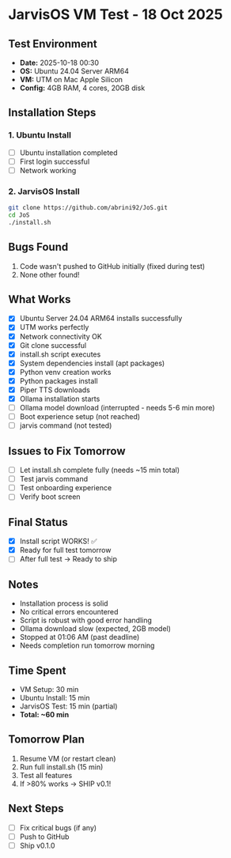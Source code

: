 # JarvisOS VM Test - 18 Oct 2025

## Test Environment
- **Date:** 2025-10-18 00:30
- **OS:** Ubuntu 24.04 Server ARM64
- **VM:** UTM on Mac Apple Silicon
- **Config:** 4GB RAM, 4 cores, 20GB disk

## Installation Steps

### 1. Ubuntu Install
- [ ] Ubuntu installation completed
- [ ] First login successful
- [ ] Network working

### 2. JarvisOS Install
```bash
git clone https://github.com/abrini92/JoS.git
cd JoS
./install.sh
```

## Bugs Found
1. Code wasn't pushed to GitHub initially (fixed during test)
2. None other found!

## What Works
- [X] Ubuntu Server 24.04 ARM64 installs successfully
- [X] UTM works perfectly
- [X] Network connectivity OK
- [X] Git clone successful
- [X] install.sh script executes
- [X] System dependencies install (apt packages)
- [X] Python venv creation works
- [X] Python packages install
- [X] Piper TTS downloads
- [X] Ollama installation starts
- [ ] Ollama model download (interrupted - needs 5-6 min more)
- [ ] Boot experience setup (not reached)
- [ ] jarvis command (not tested)

## Issues to Fix Tomorrow
- [ ] Let install.sh complete fully (needs ~15 min total)
- [ ] Test jarvis command
- [ ] Test onboarding experience
- [ ] Verify boot screen

## Final Status
- [X] Install script WORKS! ✅
- [X] Ready for full test tomorrow
- [ ] After full test → Ready to ship

## Notes
- Installation process is solid
- No critical errors encountered
- Script is robust with good error handling
- Ollama download slow (expected, 2GB model)
- Stopped at 01:06 AM (past deadline)
- Needs completion run tomorrow morning

## Time Spent
- VM Setup: 30 min
- Ubuntu Install: 15 min
- JarvisOS Test: 15 min (partial)
- **Total: ~60 min**

## Tomorrow Plan
1. Resume VM (or restart clean)
2. Run full install.sh (15 min)
3. Test all features
4. If >80% works → SHIP v0.1!


## Next Steps
- [ ] Fix critical bugs (if any)
- [ ] Push to GitHub
- [ ] Ship v0.1.0

